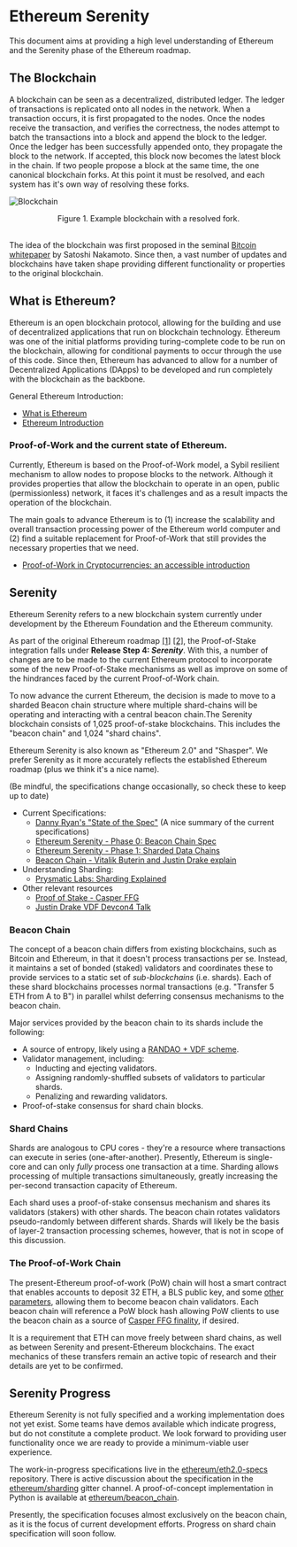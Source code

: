# Ethereum Serenity

This document aims at providing a high level understanding of Ethereum and the
Serenity phase of the Ethereum roadmap.

## The Blockchain

A blockchain can be seen as a decentralized, distributed ledger. The ledger of
transactions is replicated onto all nodes in the network. When a transaction
occurs, it is first propagated to the nodes. Once the nodes receive the
transaction, and verifies the correctness, the nodes attempt to batch the
transactions into a block and append the block to the ledger. Once the ledger
has been successfully appended onto, they propagate the block to the network.
If accepted, this block now becomes the latest block in the chain. If two people
propose a block at the same time, the one canonical blockchain forks. At this
point it must be resolved, and each system has it's own way of resolving these
forks.

![Blockchain](http://yuml.me/b0d6b30a.jpg)
<center>Figure 1. Example blockchain with a resolved fork.</center>

<br>

The idea of the blockchain was first proposed in the seminal [Bitcoin
whitepaper](https://bitcoin.org/bitcoin.pdf) by Satoshi Nakamoto. Since then, a
vast number of updates and blockchains have taken shape providing different
functionality or properties to the original blockchain.

## What is Ethereum?

Ethereum is an open blockchain protocol, allowing for the building and use of
decentralized applications that run on blockchain technology. Ethereum was one
of the initial platforms providing turing-complete code to be run on the
blockchain, allowing for conditional payments to occur through the use of this
code. Since then, Ethereum has advanced to allow for a number of Decentralized
Applications (DApps) to be developed and run completely with the blockchain as
the backbone.

General Ethereum Introduction:

* [What is Ethereum](http://ethdocs.org/en/latest/introduction/what-is-ethereum.html)
* [Ethereum Introduction](https://github.com/ethereum/wiki/wiki/Ethereum-introduction)


### Proof-of-Work and the current state of Ethereum.

Currently, Ethereum is based on the Proof-of-Work model, a Sybil resilient
mechanism to allow nodes to propose blocks to the network. Although it provides
properties that allow the blockchain to operate in an open, public
(permissionless) network, it faces it's challenges and as a result impacts
the operation of the blockchain.

The main goals to advance Ethereum is to (1) increase the scalability and
overall transaction processing power of the Ethereum world computer and (2)
find a suitable replacement for Proof-of-Work that still provides the necessary
properties that we need.

* [Proof-of-Work in Cryptocurrencies: an accessible introduction](https://blog.sigmaprime.io/what-is-proof-of-work.html)

## Serenity

Ethereum Serenity refers to a new blockchain system currently under development
by the Ethereum Foundation and the Ethereum community.

As part of the original Ethereum roadmap
[\[1\]](https://blog.ethereum.org/2015/03/03/ethereum-launch-process/)
[\[2\]](http://ethdocs.org/en/latest/introduction/the-homestead-release.html),
the Proof-of-Stake integration falls under **Release Step 4: *Serenity***. With
this, a number of changes are to be made to the current Ethereum protocol to
incorporate some of the new Proof-of-Stake mechanisms as well as improve on
some of the hindrances faced by the current Proof-of-Work chain.

To now advance the current Ethereum, the decision is made to move to a sharded
Beacon chain structure where multiple shard-chains will be operating and
interacting with a central beacon chain.The Serenity blockchain consists of
1,025 proof-of-stake blockchains. This includes the "beacon chain" and 1,024
"shard chains".

Ethereum Serenity is also known as "Ethereum 2.0" and "Shasper". We prefer
Serenity as it more accurately reflects the established Ethereum roadmap (plus
we think it's a nice name).

(Be mindful, the specifications change occasionally, so check these to keep up
to date)

* Current Specifications:
  * [Danny Ryan's "State of the Spec"](https://notes.ethereum.org/s/BJEZWNoyE) (A nice summary of the current specifications)
  * [Ethereum Serenity - Phase 0: Beacon Chain Spec](https://github.com/ethereum/eth2.0-specs/blob/master/specs/core/0_beacon-chain.md)
  * [Ethereum Serenity - Phase 1: Sharded Data Chains](https://github.com/ethereum/eth2.0-specs/blob/master/specs/core/1_shard-data-chains.md)
  * [Beacon Chain - Vitalik Buterin and Justin Drake explain](https://www.youtube.com/watch?v=GAywmwGToUI)
* Understanding Sharding:
  * [Prysmatic Labs: Sharding Explained](https://medium.com/prysmatic-labs/how-to-scale-ethereum-sharding-explained-ba2e283b7fce)
* Other relevant resources
  * [Proof of Stake - Casper FFG](https://www.youtube.com/watch?v=uQ3IqLDf-oo)
  * [Justin Drake VDF Devcon4 Talk](https://www.youtube.com/watch?v=zqL_cMlPjOI)


### Beacon Chain

The concept of a beacon chain differs from existing blockchains, such as
Bitcoin and Ethereum, in that it doesn't process transactions per se. Instead,
it maintains a set of bonded (staked) validators and coordinates these to
provide services to a static set of *sub-blockchains* (i.e. shards). Each of
these shard blockchains processes normal transactions (e.g. "Transfer 5 ETH
from A to B") in parallel whilst deferring consensus mechanisms to the beacon
chain.

Major services provided by the beacon chain to its shards include the following:

- A source of entropy, likely using a [RANDAO + VDF
  scheme](https://ethresear.ch/t/minimal-vdf-randomness-beacon/3566).
- Validator management, including:
    - Inducting and ejecting validators.
    - Assigning randomly-shuffled subsets of validators to particular shards.
    - Penalizing and rewarding validators.
- Proof-of-stake consensus for shard chain blocks.

### Shard Chains

Shards are analogous to CPU cores - they're a resource where transactions can
execute in series (one-after-another). Presently, Ethereum is single-core and
can only _fully_ process one transaction at a time. Sharding allows processing
of multiple transactions simultaneously, greatly increasing the per-second
transaction capacity of Ethereum.

Each shard uses a proof-of-stake consensus mechanism and shares its validators
(stakers) with other shards. The beacon chain rotates validators
pseudo-randomly between different shards.  Shards will likely be the basis of
layer-2 transaction processing schemes, however, that is not in scope of this
discussion.

### The Proof-of-Work Chain

The present-Ethereum proof-of-work (PoW) chain will host a smart contract that
enables accounts to deposit 32 ETH, a BLS public key, and some [other
parameters](https://github.com/ethereum/eth2.0-specs/blob/master/specs/casper_sharding_v2.1.md#pow-chain-changes),
allowing them to become beacon chain validators. Each beacon chain will
reference a PoW block hash allowing PoW clients to use the beacon chain as a
source of [Casper FFG finality](https://arxiv.org/abs/1710.09437), if desired.

It is a requirement that ETH can move freely between shard chains, as well as between
Serenity and present-Ethereum blockchains. The exact mechanics of these transfers remain
an active topic of research and their details are yet to be confirmed.

## Serenity Progress

Ethereum Serenity is not fully specified and a working implementation does not
yet exist. Some teams have demos available which indicate progress, but do not
constitute a complete product.  We look forward to providing user functionality
once we are ready to provide a minimum-viable user experience.

The work-in-progress specifications live in the
[ethereum/eth2.0-specs](https://github.com/ethereum/eth2.0-specs) repository.
There is active discussion about the specification in the
[ethereum/sharding](https://gitter.im/ethereum/sharding) gitter channel. A
proof-of-concept implementation in Python is available at
[ethereum/beacon_chain](https://github.com/ethereum/beacon_chain).

Presently, the specification focuses almost exclusively on the beacon chain,
as it is the focus of current development efforts. Progress on shard chain
specification will soon follow.
